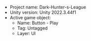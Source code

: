 <!-- UNITY CODE ASSIST INSTRUCTIONS START -->
- Project name: Dark-Hunter-s-League
- Unity version: Unity 2022.3.44f1
- Active game object:
  - Name: Button - Play
  - Tag: Untagged
  - Layer: UI
<!-- UNITY CODE ASSIST INSTRUCTIONS END -->